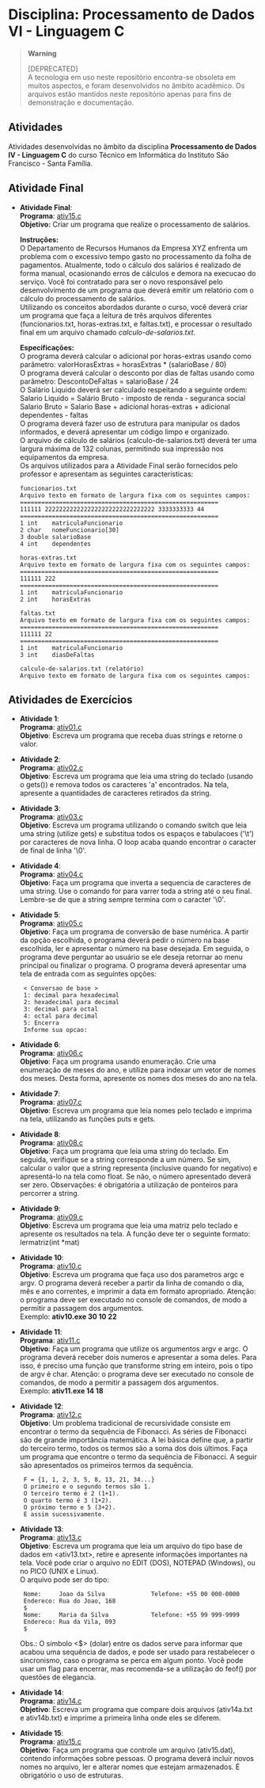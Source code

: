# Disciplina: Processamento de Dados VI - Linguagem C

> **Warning**
> 
> [DEPRECATED]  
> A tecnologia em uso neste repositório encontra-se obsoleta em muitos aspectos, e foram desenvolvidos no âmbito acadêmico. Os arquivos estão mantidos neste repositório apenas para fins de demonstração e documentação. 

## Atividades

Atividades desenvolvidas no âmbito da disciplina **Processamento de Dados IV - Linguagem C** do curso Técnico em Informática do Instituto São Francisco - Santa Família.

## Atividade Final

* **Atividade Final**:  
  **Programa**: [ativ15.c](src/atividade-final/calculo-de-salarios.c)  
  **Objetivo:** Criar um programa que realize o processamento de salários.  
  
  **Instruções:**  
  O Departamento de Recursos Humanos da Empresa XYZ enfrenta um problema com o excessivo tempo gasto no processamento da folha de pagamentos. Atualmente, todo o cálculo dos salários é realizado de forma manual, ocasionando erros de cálculos e demora na execucao do serviço. Você foi contratado para ser o novo responsável pelo desenvolvimento de um programa que deverá emitir um relatório com o cálculo do processamento de salários.  
  Utilizando os conceitos abordados durante o curso, você deverá criar um programa que faça a leitura de três arquivos diferentes (funcionarios.txt, horas-extras.txt, e faltas.txt), e processar o resultado final em um arquivo chamado *calculo-de-salarios.txt*.  
  
  **Especificações:**  
  O programa deverá calcular o adicional por horas-extras usando como parâmetro: valorHorasExtras = horasExtras * (salarioBase / 80)  
  O programa deverá calcular o desconto por dias de faltas usando como parâmetro: DescontoDeFaltas = salarioBase / 24  
  O Salário Liquido deverá ser calculado respeitando a seguinte ordem: 
  Salario Liquido = Salário Bruto - imposto de renda - seguranca social  
  Salario Bruto   = Salario Base + adicional horas-extras + adicional dependentes - faltas  
  O programa deverá fazer uso de estrutura para manipular os dados informados, e deverá apresentar um código limpo e organizado.  
  O arquivo de cálculo de salários (calculo-de-salarios.txt) deverá ter uma largura máxima de 132 colunas, permitindo sua impressão nos equipamentos da empresa.  
  Os arquivos utilizados para a Atividade Final serão fornecidos pelo professor e apresentam as seguintes características:  
  ```  
  funcionarios.txt  
  Arquivo texto em formato de largura fixa com os seguintes campos:  
  ========================================================  
  111111 2222222222222222222222222222222 3333333333 44  
  ========================================================  
  1 int    matriculaFuncionario  
  2 char   nomeFuncionario[30]  
  3 double salarioBase  
  4 int    dependentes  
  
  horas-extras.txt
  Arquivo texto em formato de largura fixa com os seguintes campos:
  ========================================================
  111111 222
  ========================================================
  1 int    matriculaFuncionario
  2 int    horasExtras  
  
  faltas.txt
  Arquivo texto em formato de largura fixa com os seguintes campos:
  ========================================================
  111111 22
  ========================================================
  1 int    matriculaFuncionario
  3 int    diasDeFaltas
  
  calculo-de-salarios.txt (relatório)
  Arquivo texto em formato de largura fixa com os seguintes campos:
  
  ```  
  

## Atividades de Exercícios

* **Atividade 1**:  
  **Programa**: [ativ01.c](src/ativ01.c)  
  **Objetivo**: Escreva um programa que receba duas strings e retorne o valor.  
  
* **Atividade 2**:  
  **Programa**: [ativ02.c](src/ativ02.c)  
  **Objetivo**: Escreva um programa que leia uma string do teclado (usando o gets()) e remova todos os caracteres 'a' encontrados. Na tela, apresente a quantidades de caracteres retirados da string.

* **Atividade 3**:  
  **Programa**: [ativ03.c](src/ativ03.c)  
  **Objetivo**: Escreva um programa utilizando o comando switch que leia uma string (utilize gets) e substitua todos os espaços e tabulacoes ('\t') por caracteres de nova linha. O loop acaba quando encontrar o caracter de final de linha '\0'.

* **Atividade 4**:  
  **Programa**: [ativ04.c](src/ativ04.c)  
  **Objetivo**: Faça um programa que inverta a sequencia de caracteres de uma string. Use o comando for para varrer toda a string até o seu final. Lembre-se de que a string sempre termina com o caracter '\0'.

* **Atividade 5**:  
  **Programa**: [ativ05.c](src/ativ05.c)  
  **Objetivo**: Faça um programa de conversão de base numérica. A partir da opção escolhida, o programa deverá pedir o número na base escolhida, ler e apresentar o número na base desejada. Em seguida, o programa deve perguntar ao usuário se ele deseja retornar ao menu principal ou finalizar o programa. O programa deverá apresentar uma tela de entrada com as seguintes opções:  
  ```
   < Conversao de base >
   1: decimal para hexadecimal
   2: hexadecimal para decimal
   3: decimal para octal
   4: octal para decimal
   5: Encerra
   Informe sua opcao:
  ```
* **Atividade 6**:  
  **Programa**: [ativ06.c](src/ativ06.c)  
  **Objetivo**: Faça um programa usando enumeração. Crie uma enumeração de meses do ano, e utilize para indexar um vetor de nomes dos meses. Desta forma, apresente os nomes dos meses do ano na tela.  
 
* **Atividade 7**:  
  **Programa**: [ativ07.c](src/ativ07.c)  
  **Objetivo**: Escreva um programa que leia nomes pelo teclado e imprima na tela, utilizando as funções puts e gets.  
  
* **Atividade 8**:  
  **Programa**: [ativ08.c](src/ativ08.c)  
  **Objetivo**: Faça um programa que leia uma string do teclado. Em seguida, verifique se a string corresponde a um número. Se sim, calcular o valor que a string representa (inclusive quando for negativo) e apresentá-lo na tela como float. Se não, o número apresentado deverá ser zero. Observações: é obrigatória a utilização de ponteiros para percorrer a string.  
  
* **Atividade 9**:  
  **Programa**: [ativ09.c](src/ativ09.c)  
  **Objetivo**: Escreva um programa que leia uma matriz pelo teclado e apresente os resultados na tela. A função deve ter o seguinte formato: lermatriz(int *mat)  

* **Atividade 10**:  
  **Programa**: [ativ10.c](src/ativ10.c)  
  **Objetivo**: Escreva um programa que faça uso dos parametros argc e argv. O programa deverá receber a partir da linha de comando o dia, mês e ano correntes, e imprimir a data em formato apropriado. Atenção: o programa deve ser executado no console de comandos, de modo a permitir a passagem dos argumentos.  
  Exemplo: **ativ10.exe 30 10 22**  

* **Atividade 11**:  
  **Programa**: [ativ11.c](src/ativ11.c)  
  **Objetivo**: Faça um programa que utilize os argumentos argv e argc. O programa deverá receber dois numeros e apresentar a soma deles. Para isso, é preciso uma função que transforme string em inteiro, pois o tipo de argv é char. Atenção: o programa deve ser executado no console de comandos, de modo a permitir a passagem dos argumentos.  
  Exemplo: **ativ11.exe 14 18**
  
* **Atividade 12**:  
  **Programa**: [ativ12.c](src/ativ12.c)  
  **Objetivo**: Um problema tradicional de recursividade consiste em encontrar o termo da sequência de Fibonacci. As séries de Fibonacci são de grande importância matemática. A lei básica define que, a partir do terceiro termo, todos os termos são a soma dos dois últimos. Faça um programa que encontre o termo da sequência de Fibonacci. A seguir são apresentados os primeiros termos da sequência.  
  ```
   F = {1, 1, 2, 3, 5, 8, 13, 21, 34...}
   O primeiro e o segundo termos são 1.
   O terceiro termo é 2 (1+1).
   O quarto termo é 3 (1+2).
   O próximo termo e 5 (3+2).
   E assim sucessivamente.
  ```  

* **Atividade 13**:  
  **Programa**: [ativ13.c](src/ativ13.c)  
  **Objetivo**: Escreva um programa que leia um arquivo do tipo base de dados em <ativ13.txt>, retire e apresente informações importantes na tela. Você pode criar o arquivo no EDIT (DOS), NOTEPAD (Windows), ou no PICO (UNIX e Linux).  
  O arquivo pode ser do tipo:  
  ```
   Nome:     Joao da Silva             Telefone: +55 00 000-0000
   Endereco: Rua do Joao, 168
   $
   Nome:     Maria da Silva            Telefone: +55 99 999-9999
   Endereco: Rua da Vila, 093
   $
  ```   
  Obs.: O simbolo <$> (dolar) entre os dados serve para informar que acabou uma sequência de dados, e pode ser usado para restabelecer o sincronismo, caso o programa se perca em algum ponto. Você pode usar um flag para encerrar, mas recomenda-se a utilização do feof() por questões de elegancia.

* **Atividade 14**:  
  **Programa**: [ativ14.c](src/ativ14.c)  
  **Objetivo**: Escreva um programa que compare dois arquivos (ativ14a.txt e ativ14b.txt) e imprime a primeira linha onde eles se diferem.  

* **Atividade 15**:  
  **Programa**: [ativ15.c](src/ativ15.c)  
  **Objetivo**: Faça um programa que controle um arquivo (ativ15.dat), contendo informações sobre pessoas. O programa deverá incluir novos nomes no arquivo, ler e alterar nomes que estejam armazenados. É obrigatório o uso de estruturas.
  
  
